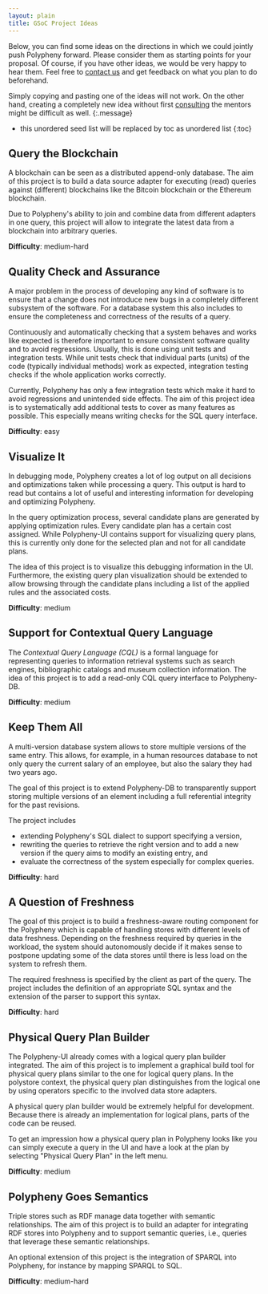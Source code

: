 ```yaml
---
layout: plain
title: GSoC Project Ideas
---
```


Below, you can find some ideas on the directions in which we could jointly push Polypheny forward. Please consider them as starting points for your proposal. Of course, if you have other ideas, we would be very happy to hear them. Feel free to [contact us](/community/gsoc/#contact) and get feedback on what you plan to do beforehand.

Simply copying and pasting one of the ideas will not work. On the other hand, creating a completely new idea without first [consulting](/community/gsoc/#contact) the mentors might be difficult as well.
{:.message}

* this unordered seed list will be replaced by toc as unordered list
{:toc}


## Query the Blockchain
A blockchain can be seen as a distributed append-only database. The aim of this project is to build a data source adapter for executing (read) queries against (different) blockchains like the Bitcoin blockchain or the Ethereum blockchain.

Due to Polypheny's ability to join and combine data from different adapters in one query, this project will allow to integrate the latest data from a blockchain into arbitrary queries. 

**Difficulty**: medium-hard


## Quality Check and Assurance
A major problem in the process of developing any kind of software is to ensure that a change does not introduce new bugs in a completely different subsystem of the software. For a database system this also includes to ensure the completeness and correctness of the results of a query.

Continuously and automatically checking that a system behaves and works like expected is therefore important to ensure consistent software quality and to avoid regressions. Usually, this is done using unit tests and integration tests. While unit tests check that individual parts (units) of the code (typically individual methods) work as expected, integration testing checks if the whole application works correctly.

Currently, Polypheny has only a few integration tests which make it hard to avoid regressions and unintended side effects. The aim of this project idea is to systematically add additional tests to cover as many features as possible. This especially means writing checks for the SQL query interface.

**Difficulty**: easy


##  Visualize It
In debugging mode, Polypheny creates a lot of log output on all decisions and optimizations taken while processing a query. This output is hard to read but contains a lot of useful and interesting information for developing and optimizing Polypheny. 

In the query optimization process, several candidate plans are generated by applying optimization rules. Every candidate plan has a certain cost assigned. While Polypheny-UI contains support for visualizing query plans, this is currently only done for the selected plan and not for all candidate plans.

The idea of this project is to visualize this debugging information in the UI. Furthermore, the existing query plan visualization should be extended to allow browsing through the candidate plans including a list of the applied rules and the associated costs.

**Difficulty**: medium


## Support for Contextual Query Language
The _Contextual Query Language (CQL)_ is a formal language for representing queries to information retrieval systems such as search engines, bibliographic catalogs and museum collection information. The idea of this project is to add a read-only CQL query interface to Polypheny-DB. 

**Difficulty**: medium


## Keep Them All     
A multi-version database system allows to store multiple versions of the same entry. This allows, for example, in a human resources database to not only query the current salary of an employee, but also the salary they had two years ago.  

The goal of this project is to extend Polypheny-DB to transparently support storing multiple versions of an element including a full referential integrity for the past revisions. 

The project includes
* extending Polypheny's SQL dialect to support specifying a version,
* rewriting the queries to retrieve the right version and to add a new version if the query aims to modify an existing entry, and
* evaluate the correctness of the system especially for complex queries.

**Difficulty**: hard


## A Question of Freshness
The goal of this project is to build a freshness-aware routing component for the Polypheny which is capable of handling stores with different levels of data freshness. Depending on the freshness required by queries in the workload, the system should autonomously decide if it makes sense to postpone updating some of the data stores until there is less load on the system to refresh them.

The required freshness is specified by the client as part of the query. The project includes the definition of an appropriate SQL syntax and the extension of the parser to support this syntax.

**Difficulty**: hard


## Physical Query Plan Builder
The Polypheny-UI already comes with a logical query plan builder integrated. The aim of this project is to implement a graphical build tool for physical query plans similar to the one for logical query plans. In the polystore context, the physical query plan distinguishes from the logical one by using operators specific to the involved data store adapters. 

A physical query plan builder would be extremely helpful for development. Because there is already an implementation for logical plans, parts of the code can be reused. 

To get an impression how a physical query plan in Polypheny looks like you can simply execute a query in the UI and have a look at the plan by selecting "Physical Query Plan" in the left menu.

**Difficulty**: medium


## Polypheny Goes Semantics 
Triple stores such as RDF manage data together with semantic relationships. The aim of this project is to build an adapter for integrating RDF stores into Polypheny and to support semantic queries, i.e., queries that leverage these semantic relationships.

An optional extension of this project is the integration of SPARQL into Polypheny, for instance by mapping SPARQL to SQL.

**Difficulty**: medium-hard



